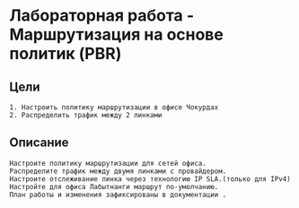 # Лабораторная работа - Маршрутизация на основе политик (PBR) 
## Цели
```
1. Настроить политику маршрутизации в офисе Чокурдах
2. Распределить трафик между 2 линками
```
## Описание
```
Настроите политику маршрутизации для сетей офиса.
Распределите трафик между двумя линками с провайдером.
Настроите отслеживание линка через технологию IP SLA.(только для IPv4)
Настройте для офиса Лабытнанги маршрут по-умолчанию.
План работы и изменения зафиксированы в документации .
```
